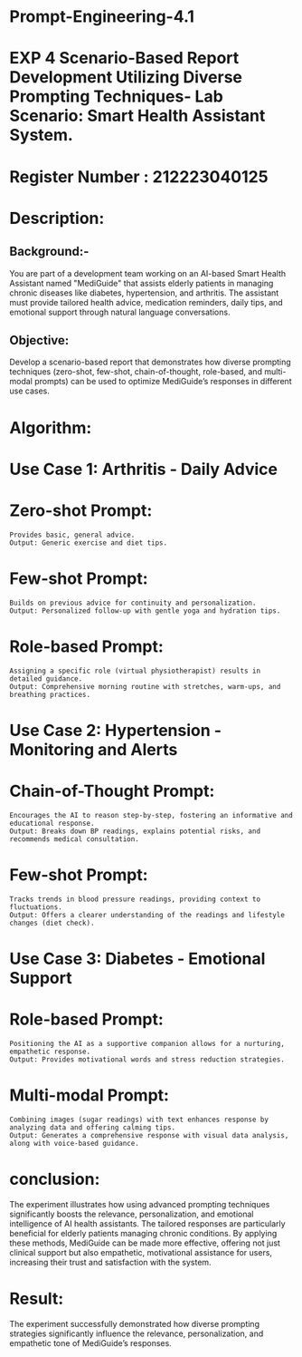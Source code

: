 # Prompt-Engineering-4.1
# EXP 4 Scenario-Based Report Development Utilizing Diverse Prompting Techniques- Lab Scenario: Smart Health Assistant System.
# Register Number : 212223040125

# Description: 
## Background:-
You are part of a development team working on an AI-based Smart Health Assistant named "MediGuide" that assists elderly patients in managing chronic diseases like diabetes, hypertension, and arthritis. The assistant must provide tailored health advice, medication reminders, daily tips, and emotional support through natural language conversations.

## Objective:
Develop a scenario-based report that demonstrates how diverse prompting techniques (zero-shot, few-shot, chain-of-thought, role-based, and multi-modal prompts) can be used to optimize MediGuide’s responses in different use cases.

# Algorithm:

# Use Case 1: Arthritis - Daily Advice

# Zero-shot Prompt:
```
Provides basic, general advice.
Output: Generic exercise and diet tips.
```

# Few-shot Prompt:
```
Builds on previous advice for continuity and personalization.
Output: Personalized follow-up with gentle yoga and hydration tips.
```
# Role-based Prompt: 
```
Assigning a specific role (virtual physiotherapist) results in detailed guidance.
Output: Comprehensive morning routine with stretches, warm-ups, and breathing practices.
```
# Use Case 2: Hypertension - Monitoring and Alerts

# Chain-of-Thought Prompt: 
```
Encourages the AI to reason step-by-step, fostering an informative and educational response.
Output: Breaks down BP readings, explains potential risks, and recommends medical consultation.
```

# Few-shot Prompt: 
```
Tracks trends in blood pressure readings, providing context to fluctuations.
Output: Offers a clearer understanding of the readings and lifestyle changes (diet check).
```

# Use Case 3:  Diabetes - Emotional Support

# Role-based Prompt:
```
Positioning the AI as a supportive companion allows for a nurturing, empathetic response.
Output: Provides motivational words and stress reduction strategies.
```

# Multi-modal Prompt: 
```
Combining images (sugar readings) with text enhances response by analyzing data and offering calming tips.
Output: Generates a comprehensive response with visual data analysis, along with voice-based guidance.
```

# conclusion:

The experiment illustrates how using advanced prompting techniques significantly boosts the relevance, personalization, and emotional intelligence of AI health assistants. The tailored responses are particularly beneficial for elderly patients managing chronic conditions. By applying these methods, MediGuide can be made more effective, offering not just clinical support but also empathetic, motivational assistance for users, increasing their trust and satisfaction with the system.

# Result:

The experiment successfully demonstrated how diverse prompting strategies significantly influence the relevance, personalization, and empathetic tone of MediGuide’s responses.
